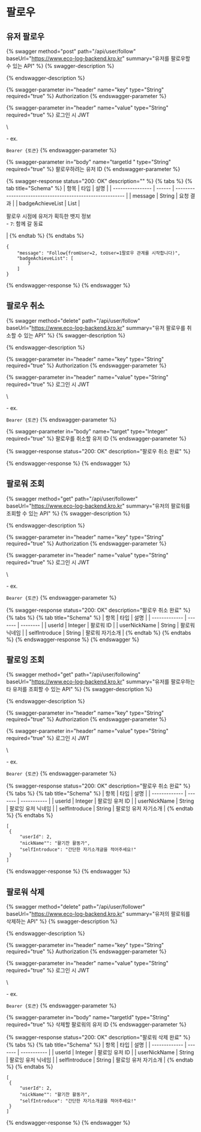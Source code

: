 # 팔로우

## 유저 팔로우 <a href="#add" id="add"></a>

{% swagger method="post" path="/api/user/follow" baseUrl="https://www.eco-log-backend.kro.kr" summary="유저를 팔로우할 수 있는 API" %}
{% swagger-description %}

{% endswagger-description %}

{% swagger-parameter in="header" name="key" type="String" required="true" %}
Authorization
{% endswagger-parameter %}

{% swagger-parameter in="header" name="value" type="String" required="true" %}
로그인 시 JWT

\


  \- ex. 

`Bearer {토큰}`
{% endswagger-parameter %}

{% swagger-parameter in="body" name="targetId	" type="String" required="true" %}
팔로우하려는 유저 ID
{% endswagger-parameter %}

{% swagger-response status="200: OK" description="" %}
{% tabs %}
{% tab title="Schema" %}
| 항목               | 타입     | 설명                                                        |
| ---------------- | ------ | --------------------------------------------------------- |
| message          | String | 요청 결과                                                     |
| badgeAchieveList | List   | <p>팔로우 시점에 유저가 획득한 뱃지 정보<br>- <code>7</code>: 함께 갈 동료</p> |
{% endtab %}
{% endtabs %}

```
{
	"message": "Follow{fromUser=2, toUser=1팔로우 관계를 시작합니다)",
	"badgeAchieveList": [
		7
	]
}

```
{% endswagger-response %}
{% endswagger %}

## 팔로우 취소 <a href="#unfollow" id="unfollow"></a>

{% swagger method="delete" path="/api/user/follow" baseUrl="https://www.eco-log-backend.kro.kr" summary="유저 팔로우를 취소할 수 있는 API" %}
{% swagger-description %}

{% endswagger-description %}

{% swagger-parameter in="header" name="key" type="String" required="true" %}
Authorization
{% endswagger-parameter %}

{% swagger-parameter in="header" name="value" type="String" required="true" %}
로그인 시 JWT

\


  \- ex. 

`Bearer {토큰}`
{% endswagger-parameter %}

{% swagger-parameter in="body" name="target" type="Integer" required="true" %}
팔로우를 취소할 유저 ID
{% endswagger-parameter %}

{% swagger-response status="200: OK" description="팔로우 취소 완료" %}

{% endswagger-response %}
{% endswagger %}

## 팔로워 조회 <a href="#follower" id="follower"></a>

{% swagger method="get" path="/api/user/follower" baseUrl="https://www.eco-log-backend.kro.kr" summary="유저의 팔로워를 조회할 수 있는 API" %}
{% swagger-description %}

{% endswagger-description %}

{% swagger-parameter in="header" name="key" type="String" required="true" %}
Authorization
{% endswagger-parameter %}

{% swagger-parameter in="header" name="value" type="String" required="true" %}
로그인 시 JWT

\


  \- ex. 

`Bearer {토큰}`
{% endswagger-parameter %}

{% swagger-response status="200: OK" description="팔로우 취소 완료" %}
{% tabs %}
{% tab title="Schema" %}
| 항목            | 타입      | 설명       |
| ------------- | ------- | -------- |
| userId        | Integer | 팔로워 ID   |
| userNickName  | String  | 팔로워 닉네임  |
| selfIntroduce | String  | 팔로워 자기소개 |
{% endtab %}
{% endtabs %}
{% endswagger-response %}
{% endswagger %}

## 팔로잉 조회 <a href="#following" id="following"></a>

{% swagger method="get" path="/api/user/following" baseUrl="https://www.eco-log-backend.kro.kr" summary="유저를 팔로우하는 타 유저를 조회할 수 있는 API" %}
{% swagger-description %}

{% endswagger-description %}

{% swagger-parameter in="header" name="key" type="String" required="true" %}
Authorization
{% endswagger-parameter %}

{% swagger-parameter in="header" name="value" type="String" required="true" %}
로그인 시 JWT

\


  \- ex. 

`Bearer {토큰}`
{% endswagger-parameter %}

{% swagger-response status="200: OK" description="팔로우 취소 완료" %}
{% tabs %}
{% tab title="Schema" %}
| 항목            | 타입      | 설명          |
| ------------- | ------- | ----------- |
| userId        | Integer | 팔로잉 유저 ID   |
| userNickName  | String  | 팔로잉 유저 닉네임  |
| selfIntroduce | String  | 팔로잉 유저 자기소개 |
{% endtab %}
{% endtabs %}

```
[
 {
	 "userId": 2,
	 "nickName"": "활기찬 활동가",
	 "selfIntroduce": "간단한 자기소개글을 적어주세요!"
 }
]
```
{% endswagger-response %}
{% endswagger %}

## 팔로워 삭제 <a href="#view" id="view"></a>

{% swagger method="delete" path="/api/user/follower" baseUrl="https://www.eco-log-backend.kro.kr" summary="유저의 팔로워를 삭제하는 API" %}
{% swagger-description %}

{% endswagger-description %}

{% swagger-parameter in="header" name="key" type="String" required="true" %}
Authorization
{% endswagger-parameter %}

{% swagger-parameter in="header" name="value" type="String" required="true" %}
로그인 시 JWT

\


  \- ex. 

`Bearer {토큰}`
{% endswagger-parameter %}

{% swagger-parameter in="body" name="targetId" type="String" required="true" %}
삭제할 팔로워의 유저 ID
{% endswagger-parameter %}

{% swagger-response status="200: OK" description="팔로워 삭제 완료" %}
{% tabs %}
{% tab title="Schema" %}
| 항목            | 타입      | 설명          |
| ------------- | ------- | ----------- |
| userId        | Integer | 팔로잉 유저 ID   |
| userNickName  | String  | 팔로잉 유저 닉네임  |
| selfIntroduce | String  | 팔로잉 유저 자기소개 |
{% endtab %}
{% endtabs %}

```
[
 {
	 "userId": 2,
	 "nickName"": "활기찬 활동가",
	 "selfIntroduce": "간단한 자기소개글을 적어주세요!"
 }
]
```
{% endswagger-response %}
{% endswagger %}

